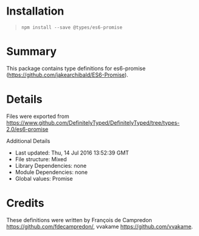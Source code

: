 # Installation
> `npm install --save @types/es6-promise`

# Summary
This package contains type definitions for es6-promise (https://github.com/jakearchibald/ES6-Promise).

# Details
Files were exported from https://www.github.com/DefinitelyTyped/DefinitelyTyped/tree/types-2.0/es6-promise

Additional Details
 * Last updated: Thu, 14 Jul 2016 13:52:39 GMT
 * File structure: Mixed
 * Library Dependencies: none
 * Module Dependencies: none
 * Global values: Promise

# Credits
These definitions were written by François de Campredon <https://github.com/fdecampredon/>, vvakame <https://github.com/vvakame>.
